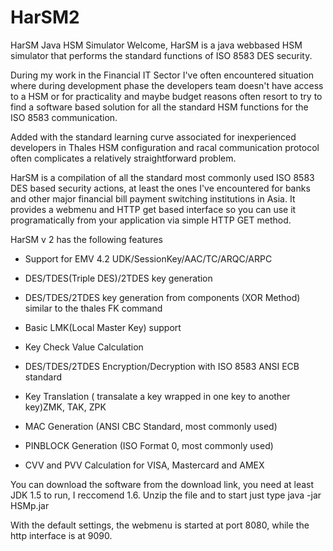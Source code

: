 # HarSM2
HarSM Java HSM Simulator
Welcome,
HarSM is a java webbased HSM simulator that performs the standard functions of ISO 8583 DES security.

During my work in the Financial IT Sector I've often encountered situation where during development phase the developers team doesn't have access to a HSM or for practicality and maybe budget reasons often resort to try to find a software based solution for all the standard HSM functions for the ISO 8583 communication.

Added with the standard learning curve associated for inexperienced developers in Thales HSM configuration and racal communication protocol often complicates a relatively straightforward problem.

 

HarSM is a compilation of all the standard most commonly used ISO 8583 DES based security actions, at least the ones I've encountered for banks and other major financial bill payment switching institutions in Asia. It provides a webmenu and HTTP get based interface so you can use it programatically from your application via simple HTTP GET method.

 

HarSM v 2 has the following features

- Support for EMV 4.2 UDK/SessionKey/AAC/TC/ARQC/ARPC 

- DES/TDES(Triple DES)/2TDES key generation

- DES/TDES/2TDES key generation from components (XOR Method) similar to the thales FK command

- Basic LMK(Local Master Key) support

- Key Check Value Calculation

- DES/TDES/2TDES Encryption/Decryption with ISO 8583 ANSI ECB standard

- Key Translation ( transalate a key wrapped in one key to another key)ZMK, TAK, ZPK

- MAC Generation (ANSI CBC Standard, most commonly used)

- PINBLOCK Generation (ISO Format 0, most commonly used)

- CVV and PVV Calculation for VISA, Mastercard and AMEX

 

You can download the software from the download link, you need at least JDK 1.5 to run, I reccomend 1.6. Unzip the file and to start just type java -jar HSMp.jar

With the default settings, the webmenu is started at port 8080, while the http interface is at 9090.
